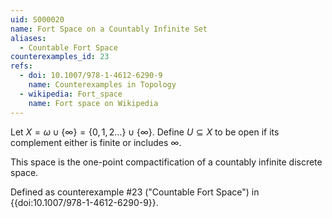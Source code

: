```yaml
---
uid: S000020
name: Fort Space on a Countably Infinite Set
aliases:
  - Countable Fort Space
counterexamples_id: 23
refs:
  - doi: 10.1007/978-1-4612-6290-9 
    name: Counterexamples in Topology
  - wikipedia: Fort_space
    name: Fort space on Wikipedia
---
```

Let $X=\omega\cup\{\infty\}=\{0,1,2\dots\}\cup\{\infty\}$.
Define $U \subseteq X$ to be open if its complement either is finite or includes $\infty$.

This space is the one-point compactification of a countably infinite discrete space.

Defined as counterexample #23 ("Countable Fort Space")
in {{doi:10.1007/978-1-4612-6290-9}}.
